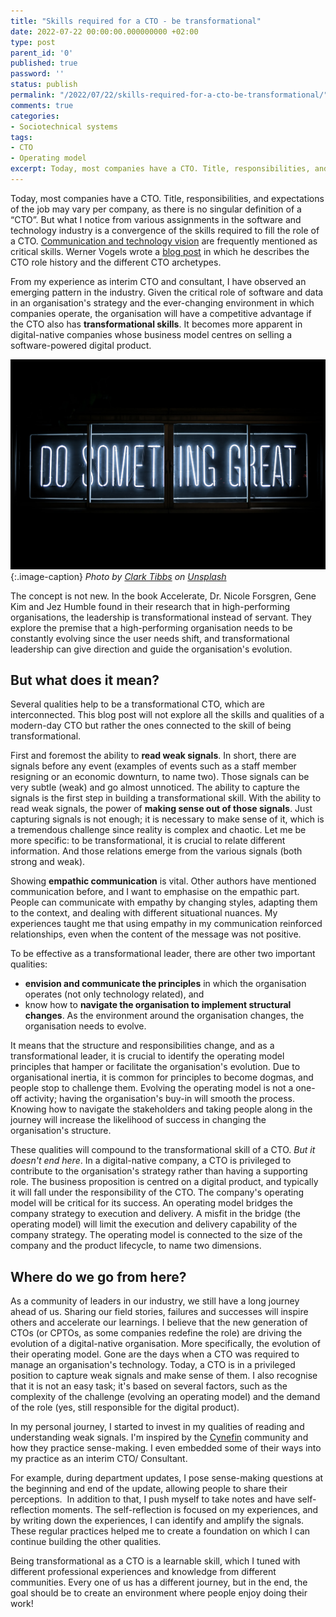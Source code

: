 ```yaml
---
title: "Skills required for a CTO - be transformational"
date: 2022-07-22 00:00:00.000000000 +02:00
type: post
parent_id: '0'
published: true
password: ''
status: publish
permalink: "/2022/07/22/skills-required-for-a-cto-be-transformational/"
comments: true
categories:
- Sociotechnical systems
tags:
- CTO
- Operating model
excerpt: Today, most companies have a CTO. Title, responsibilities, and expectations of the job may vary per company, as there is no singular definition of a “CTO”. But what I notice from various assignments in the software and technology industry is a convergence of the skills required to fill the role of a CTO.
---
```


Today, most companies have a CTO. Title, responsibilities, and expectations of the job may vary per company, as there is no singular definition of a “CTO”. But what I notice from various assignments in the software and technology industry is a convergence of the skills required to fill the role of a CTO. [Communication and technology vision](https://www.forbes.com/sites/forbestechcouncil/2018/03/26/13-skills-you-should-still-practice-and-hone-as-a-cto/) are frequently mentioned as critical skills. Werner Vogels wrote a [blog post](https://www.allthingsdistributed.com/2007/07/the_different_cto_roles.html) in which he describes the CTO role history and the different CTO archetypes.

From my experience as interim CTO and consultant, I have observed an emerging pattern in the industry. Given the critical role of software and data in an organisation's strategy and the ever-changing environment in which companies operate, the organisation will have a competitive advantage if the CTO also has **transformational skills**. It becomes more apparent in digital-native companies whose business model centres on selling a software-powered digital product.

![Do Something Great](/images/assets/2022-07-13-skills-of-a-cto-be-transformational.jpg)
{:.image-caption}
*Photo by [Clark Tibbs](https://unsplash.com/@clarktibbs?utm_source=unsplash&utm_medium=referral&utm_content=creditCopyText) on [Unsplash](https://unsplash.com/s/photos/digital?utm_source=unsplash&utm_medium=referral&utm_content=creditCopyText)*

The concept is not new. In the book Accelerate, Dr. Nicole Forsgren, Gene Kim and Jez Humble found in their research that in high-performing organisations, the leadership is transformational instead of servant. They explore the premise that a high-performing organisation needs to be constantly evolving since the user needs shift, and transformational leadership can give direction and guide the organisation's evolution.

## But what does it mean?
Several qualities help to be a transformational CTO, which are interconnected. This blog post will not explore all the skills and qualities of a modern-day CTO but rather the ones connected to the skill of being transformational.

First and foremost the ability to **read weak signals**. In short, there are signals before any event (examples of events such as a staff member resigning or an economic downturn, to name two). Those signals can be very subtle (weak) and go almost unnoticed. The ability to capture the signals is the first step in building a transformational skill. With the ability to read weak signals, the power of **making sense out of those signals**. Just capturing signals is not enough; it is necessary to make sense of it, which is a tremendous challenge since reality is complex and chaotic. Let me be more specific: to be transformational, it is crucial to relate different information. And those relations emerge from the various signals (both strong and weak).

Showing **empathic communication** is vital. Other authors have mentioned communication before, and I want to emphasise on the empathic part. People can communicate with empathy by changing styles, adapting them to the context, and dealing with different situational nuances. My experiences taught me that using empathy in my communication reinforced relationships, even when the content of the message was not positive. 

To be effective as a transformational leader, there are other two important qualities:
- **envision and communicate the principles** in which the organisation operates (not only technology related), and
- know how to **navigate the organisation to implement structural changes**. As the environment around the organisation changes, the organisation needs to evolve.

It means that the structure and responsibilities change, and as a transformational leader, it is crucial to identify the operating model principles that hamper or facilitate the organisation's evolution. Due to organisational inertia, it is common for principles to become dogmas, and people stop to challenge them. Evolving the operating model is not a one-off activity; having the organisation's buy-in will smooth the process. Knowing how to navigate the stakeholders and taking people along in the journey will increase the likelihood of success in changing the organisation's structure. 

These qualities will compound to the transformational skill of a CTO. *But it doesn't end here*. In a digital-native company, a CTO is privileged to contribute to the organisation's strategy rather than having a supporting role. The business proposition is centred on a digital product, and typically it will fall under the responsibility of the CTO. The company's operating model will be critical for its success. An operating model bridges the company strategy to execution and delivery. A misfit in the bridge (the operating model) will limit the execution and delivery capability of the company strategy. The operating model is connected to the size of the company and the product lifecycle, to name two dimensions.

## Where do we go from here?
As a community of leaders in our industry, we still have a long journey ahead of us. Sharing our field stories, failures and successes will inspire others and accelerate our learnings. I believe that the new generation of CTOs (or CPTOs, as some companies redefine the role) are driving the evolution of a digital-native organisation. More specifically, the evolution of their operating model. Gone are the days when a CTO was required to manage an organisation's technology. Today, a CTO is in a privileged position to capture weak signals and make sense of them. I also recognise that it is not an easy task; it's based on several factors, such as the complexity of the challenge (evolving an operating model) and the demand of the role (yes, still responsible for the digital product).

In my personal journey, I started to invest in my qualities of reading and understanding weak signals. I'm inspired by the [Cynefin](https://thecynefin.co/about-us/about-cynefin-framework/) community and how they practice sense-making. I even embedded some of their ways into my practice as an interim CTO/ Consultant.

For example, during department updates, I pose sense-making questions at the beginning and end of the update, allowing people to share their perceptions.  In addition to that, I push myself to take notes and have self-reflection moments. The self-reflection is focused on my experiences, and by writing down the experiences, I can identify and amplify the signals. These regular practices helped me to create a foundation on which I can continue building the other qualities.

Being transformational as a CTO is a learnable skill, which I tuned with different professional experiences and knowledge from different communities. Every one of us has a different journey, but in the end, the goal should be to create an environment where people enjoy doing their work!